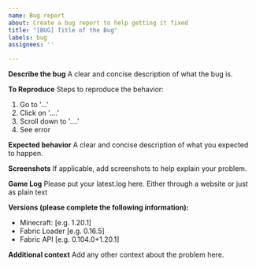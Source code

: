 ```yaml
---
name: Bug report
about: Create a bug report to help getting it fixed
title: "[BUG] Title of the Bug"
labels: bug
assignees: ''

---
```


**Describe the bug**
A clear and concise description of what the bug is.

**To Reproduce**
Steps to reproduce the behavior:
1. Go to '...'
2. Click on '....'
3. Scroll down to '....'
4. See error

**Expected behavior**
A clear and concise description of what you expected to happen.

**Screenshots**
If applicable, add screenshots to help explain your problem.

**Game Log**
Please put your latest.log here. Either through a website or just as plain text

**Versions (please complete the following information):**
 - Minecraft: [e.g. 1.20.1]
 - Fabric Loader [e.g. 0.16.5]
- Fabric API [e.g. 0.104.0+1.20.1]

**Additional context**
Add any other context about the problem here.
